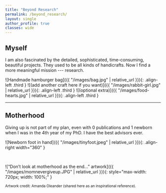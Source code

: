 ```yaml
---
title: "Beyond Research"
permalink: /beyond_research/
layout: single
author_profile: true
classes: wide
---
```


## Myself

I am also fascinated by the detailed, sophisticated, time-consuming, beautiful projects. They used to be all kinds of handicrafts. Now I find a more meaningful mission --- research.

![Handmade hamburger bag]({{ "/images/bag.jpg" | relative_url }}){: .align-left .third }
![(add another craft here if you want)]({{ "/images/rabbit-girl.jpg" | relative_url }}){: .align-left .third }
![(optional extra)]({{ "/images/food-hearts.jpg" | relative_url }}){: .align-left .third }

<div style="clear: both;"></div>

---

## Motherhood

Giving up is not part of my plan, even with 0 publications and 1 newborn when I was in the 4th year of my PhD. I have the best advisors ever.

![Newborn foot in hand]({{ "/images/tinyfoot.jpeg" | relative_url }}){: .align-right width="360" }

<br clear="all"/>

![“Don’t look at motherhood as the end…” artwork]({{ "/images/momnevergiveup.JPG" | relative_url }}){: style="max-width: 720px; width: 100%;" }

<small>Artwork credit: Amanda Oleander (shared here as an inspirational reference).</small>
